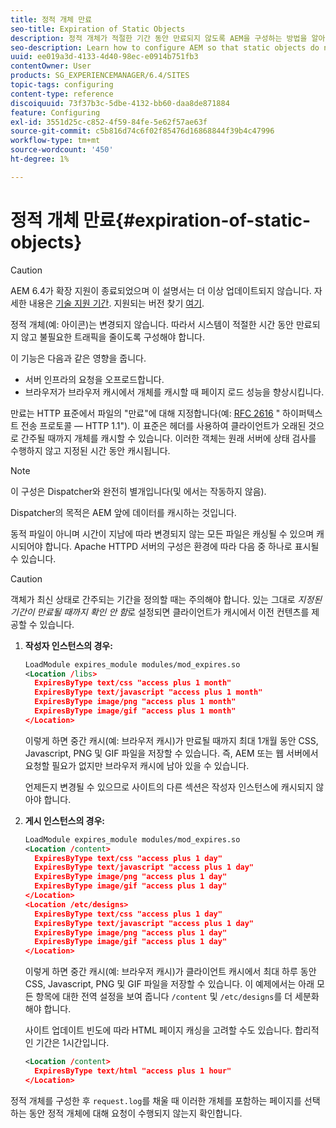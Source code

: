 ```yaml
---
title: 정적 개체 만료
seo-title: Expiration of Static Objects
description: 정적 개체가 적절한 기간 동안 만료되지 않도록 AEM을 구성하는 방법을 알아봅니다.
seo-description: Learn how to configure AEM so that static objects do not expire (for a reasonable period of time).
uuid: ee019a3d-4133-4d40-98ec-e0914b751fb3
contentOwner: User
products: SG_EXPERIENCEMANAGER/6.4/SITES
topic-tags: configuring
content-type: reference
discoiquuid: 73f37b3c-5dbe-4132-bb60-daa8de871884
feature: Configuring
exl-id: 3551d25c-c852-4f59-84fe-5e62f57ae63f
source-git-commit: c5b816d74c6f02f85476d16868844f39b4c47996
workflow-type: tm+mt
source-wordcount: '450'
ht-degree: 1%

---
```


# 정적 개체 만료{#expiration-of-static-objects}

>[!CAUTION]
>
>AEM 6.4가 확장 지원이 종료되었으며 이 설명서는 더 이상 업데이트되지 않습니다. 자세한 내용은 [기술 지원 기간](https://helpx.adobe.com/kr/support/programs/eol-matrix.html). 지원되는 버전 찾기 [여기](https://experienceleague.adobe.com/docs/).

정적 개체(예: 아이콘)는 변경되지 않습니다. 따라서 시스템이 적절한 시간 동안 만료되지 않고 불필요한 트래픽을 줄이도록 구성해야 합니다.

이 기능은 다음과 같은 영향을 줍니다.

* 서버 인프라의 요청을 오프로드합니다.
* 브라우저가 브라우저 캐시에서 개체를 캐시할 때 페이지 로드 성능을 향상시킵니다.

만료는 HTTP 표준에서 파일의 &quot;만료&quot;에 대해 지정합니다(예: [RFC 2616](https://www.ietf.org/rfc/rfc2616.txt) &quot; 하이퍼텍스트 전송 프로토콜 — HTTP 1.1&quot;). 이 표준은 헤더를 사용하여 클라이언트가 오래된 것으로 간주될 때까지 개체를 캐시할 수 있습니다. 이러한 객체는 원래 서버에 상태 검사를 수행하지 않고 지정된 시간 동안 캐시됩니다.

>[!NOTE]
>
>이 구성은 Dispatcher와 완전히 별개입니다(및 에서는 작동하지 않음).
>
>Dispatcher의 목적은 AEM 앞에 데이터를 캐시하는 것입니다.

동적 파일이 아니며 시간이 지남에 따라 변경되지 않는 모든 파일은 캐싱될 수 있으며 캐시되어야 합니다. Apache HTTPD 서버의 구성은 환경에 따라 다음 중 하나로 표시될 수 있습니다.

>[!CAUTION]
>
>객체가 최신 상태로 간주되는 기간을 정의할 때는 주의해야 합니다. 있는 그대로 *지정된 기간이 만료될 때까지 확인 안 함*&#x200B;로 설정되면 클라이언트가 캐시에서 이전 컨텐츠를 제공할 수 있습니다.

1. **작성자 인스턴스의 경우:**

   ```xml
   LoadModule expires_module modules/mod_expires.so
   <Location /libs>
     ExpiresByType text/css "access plus 1 month"
     ExpiresByType text/javascript "access plus 1 month"
     ExpiresByType image/png "access plus 1 month"
     ExpiresByType image/gif "access plus 1 month"
   </Location>
   ```

   이렇게 하면 중간 캐시(예: 브라우저 캐시)가 만료될 때까지 최대 1개월 동안 CSS, Javascript, PNG 및 GIF 파일을 저장할 수 있습니다. 즉, AEM 또는 웹 서버에서 요청할 필요가 없지만 브라우저 캐시에 남아 있을 수 있습니다.

   언제든지 변경될 수 있으므로 사이트의 다른 섹션은 작성자 인스턴스에 캐시되지 않아야 합니다.

1. **게시 인스턴스의 경우:**

   ```xml
   LoadModule expires_module modules/mod_expires.so
   <Location /content>
     ExpiresByType text/css "access plus 1 day"
     ExpiresByType text/javascript "access plus 1 day"
     ExpiresByType image/png "access plus 1 day"
     ExpiresByType image/gif "access plus 1 day"
   </Location>
   <Location /etc/designs>
     ExpiresByType text/css "access plus 1 day"
     ExpiresByType text/javascript "access plus 1 day"
     ExpiresByType image/png "access plus 1 day"
     ExpiresByType image/gif "access plus 1 day"
   </Location>
   ```

   이렇게 하면 중간 캐시(예: 브라우저 캐시)가 클라이언트 캐시에서 최대 하루 동안 CSS, Javascript, PNG 및 GIF 파일을 저장할 수 있습니다. 이 예제에서는 아래 모든 항목에 대한 전역 설정을 보여 줍니다 `/content` 및 `/etc/designs`를 더 세분화해야 합니다.

   사이트 업데이트 빈도에 따라 HTML 페이지 캐싱을 고려할 수도 있습니다. 합리적인 기간은 1시간입니다.

   ```xml
   <Location /content>
     ExpiresByType text/html "access plus 1 hour"
   </Location>
   ```

정적 개체를 구성한 후 `request.log`를 채울 때 이러한 개체를 포함하는 페이지를 선택하는 동안 정적 개체에 대해 요청이 수행되지 않는지 확인합니다.
